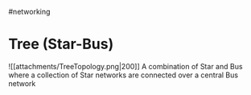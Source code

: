 #networking
# Tree (Star-Bus)
![[attachments/TreeTopology.png|200]]
A combination of Star and Bus where a collection of Star networks are connected over a central Bus network